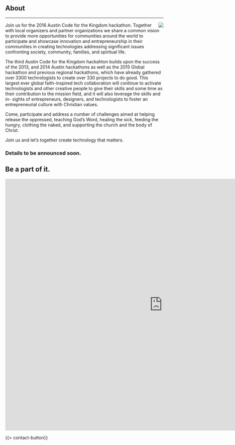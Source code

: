 ﻿## About
---
<img src="{{assets}}/images/earth.jpg" style="float:right"/>

Join us for the 2016 Austin Code for the Kingdom hackathon. Together with local organizers and partner organizations we share a common vision to provide more opportunities for communities around the world to participate and showcase innovation and entrepreneurship in their communities in creating technologies addressing significant issues confronting society, community, families, and spiritual life.

The third Austin Code for the Kingdom hackahton builds upon the success of the 2013, and 2014 Austin hackathons as well as the 2015 Global hackathon and previous regional hackathons, which have already gathered over 3300 technologists to create over 330 projects to do good. This largest ever global faith-inspired tech collaboration will continue to activate technologists and other creative people to give their skills and some time as their contribution to the mission field, and it will also leverage the skills and in- sights of entrepreneurs, designers, and technologists to foster an entrepreneurial culture with Christian values.

Come, participate and address a number of challenges aimed at helping release the oppressed, teaching God’s Word, healing the sick, feeding the hungry, clothing the naked, and supporting the church and the body of Christ. 

Join us and let’s together create technology that matters.

### Details to be announced soon. 

## Be a part of it.

<iframe src="https://docs.google.com/forms/d/1IUoD7pb3EHzsCKyz7cdc-zATTFDl-mIhRzyWnyn0ORs/viewform?embedded=true" width="1000" height="800" frameborder="0" marginheight="0" marginwidth="0">Loading...</iframe>

{{> contact-button}}
